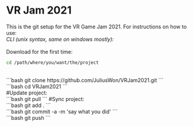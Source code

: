 # VR Jam 2021
This is the git setup for the VR Game Jam 2021. For instructions on how to use:
<br />
*CLI (unix syntax, same on windows mostly):*
<br />
<br />
Download for the first time:
<br />	
```bash
cd /path/where/you/want/the/project
```
<br />
```bash
git clone https://github.com/JuliusWon/VRJam2021.git
```
<br />
```bash
cd VRJam2021
```
<br />
#Update project:
<br />
```bash
git pull
```
#Sync project:
<br />
```bash 
git add .
```
<br />
```bash
git commit -a -m 'say what you did'
```
<br />
```bash 
git push
```
